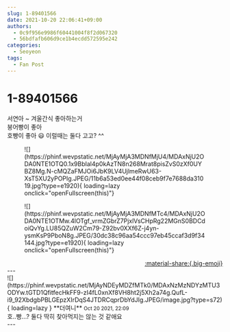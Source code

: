 ```yaml
---
slug: 1-89401566
date: 2021-10-20 22:06:41+09:00
authors:
  - 0c9f956e9986f60441004f8f2d067320
  - 56bdfafb606d9ce1b4ecdd572595e242
categories:
  - Seoyeon
tags:
  - Fan Post
---
```


# 1-89401566

<div class="post-container" markdown="1">
<div class="content-container md-sidebar__scrollwrap" markdown="1">

서연아 ~ 겨울간식 좋아하는거<br>붕어빵이 좋아<br>호빵이 좋아 😃  이럴때는 둘다 고고? ^^
<figure markdown="1">
![](https://phinf.wevpstatic.net/MjAyMjA3MDNfMjU4/MDAxNjU2ODA0NTE1OTQ0.1x9BbIal4p0kAzTN8n268Mrat8pisZvS0zXf0UYBZ8Mg.N-cMQZaFMJOi6JbK9LV4UjlmeRwU63-XsT5XU2yPOPIg.JPEG/11b6a53ed0ee44f08ceb9f7e7688da31019.jpg?type=e1920){ loading=lazy onclick="openFullscreen(this)"}
</figure>

<figure markdown="1">
![](https://phinf.wevpstatic.net/MjAyMjA3MDNfMTc4/MDAxNjU2ODA0NTE1OTMw.4lOTgf_vrmZGbrZ7PjxlVsCHpRg22MGnS0BDCdoiQvYg.LU85QZuW2Cm79-Z92bv0XXf6Z-j4yn-ysmKsP9PboN8g.JPEG/30dc38c96aa54ccc97eb45ccaf3d9f34144.jpg?type=e1920){ loading=lazy onclick="openFullscreen(this)"}
</figure>


</div>
</div>

<div style="text-align: right;" markdown="1">
<a href="https://weverse.io/fromis9/fanpost/1-89401566" style="text-align: right;">:material-share:{.big-emoji}</a>
</div>
---

<div class="comments-container md-sidebar__scrollwrap" markdown="1">
<div class="comment" markdown="1">
<div class='id-container' markdown="1">
![](https://phinf.wevpstatic.net/MjAyNDEyMDZfMTk0/MDAxNzMzNDYzMTU3ODYw.tGTD1QfitfecHkFF9-zI4fL0xnXf8VH8ht2j5Xh2a74g.QufL-i9_92XbdgbPBLGEpzXIrDqS4JTDRCqprDbYdJIg.JPEG/image.jpg?type=s72){ loading=lazy }
**<span class="artist">더여니</span>** <small>Oct 20 2021, 22:09</small><br>
</div>
<div class='comment-body' markdown="1">
호..빵...? 둘다 딱히 찾아먹지는 않는 것 같애요
</div>
</div>
</div>
---
